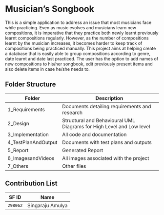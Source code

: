 # **Musician’s Songbook**

This is a simple application to address an issue that most musicians face while practicing. Even as music evolves and musicians learn new compositions, it is imperative that they practice both newly learnt previously learnt compositions regularly. However, as the number of compositions learnt by the musician increases, it becomes harder to keep track of compositions being practiced manually. This project aims at helping create a database that is easily able to group compositions according to genre, date learnt and date last practiced. The user has the option to add names of new compositions to his/her songbook, edit previously present items and also delete items in case he/she needs to. 

## Folder Structure

| Folder  | Description  |
|--- |--- |
| 1_Requirements | Documents detailing requirements and research |
| 2_Design |  Structural and Behavioural UML Diagrams for High Level and Low level |
| 3_Implementation | All code and documentation |
| 4_TestPlanAndOutput | Documents with test plans and outputs |
| 5_Report | Generated Report |
| 6_ImagesandVideos | All images associated with the project |
| 7_Others | Other files |



## Contribution List

| SF ID  | Name        | 
|---     |---        |
| `298062`| Singaraju Amulya  |
